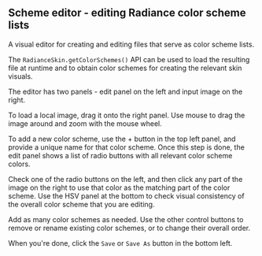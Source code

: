 ## Scheme editor - editing Radiance color scheme lists

A visual editor for creating and editing files that serve as color scheme lists.

The `RadianceSkin.getColorSchemes()` API can be used to load the resulting file at runtime and to obtain color schemes for creating the relevant skin visuals.

The editor has two panels - edit panel on the left and input image on the right.

To load a local image, drag it onto the right panel. Use mouse to drag the image around and zoom with the mouse wheel.

To add a new color scheme, use the + button in the top left panel, and provide a unique name for that color scheme. Once this step is done, the edit panel shows a list of radio buttons with all relevant color scheme colors.

Check one of the radio buttons on the left, and then click any part of the image on the right to use that color as the matching part of the color scheme. Use the HSV panel at the bottom to check visual consistency of the overall color scheme that you are editing.

Add as many color schemes as needed. Use the other control buttons to remove or rename existing color schemes, or to change their overall order.

When you're done, click the `Save` or `Save As` button in the bottom left.
